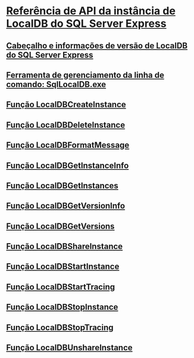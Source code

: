 # [Referência de API da instância de LocalDB do SQL Server Express](sql-server-express-localdb-reference-instance-apis.md)
## [Cabeçalho e informações de versão de LocalDB do SQL Server Express](sql-server-express-localdb-header-and-version-information.md)
## [Ferramenta de gerenciamento da linha de comando: SqlLocalDB.exe](command-line-management-tool-sqllocaldb-exe.md)
## [Função LocalDBCreateInstance](localdbcreateinstance-function.md)
## [Função LocalDBDeleteInstance](localdbdeleteinstance-function.md)
## [Função LocalDBFormatMessage](localdbformatmessage-function.md)
## [Função LocalDBGetInstanceInfo](localdbgetinstanceinfo-function.md)
## [Função LocalDBGetInstances](localdbgetinstances-function.md)
## [Função LocalDBGetVersionInfo](localdbgetversioninfo-function.md)
## [Função LocalDBGetVersions](localdbgetversions-function.md)
## [Função LocalDBShareInstance](localdbshareinstance-function.md)
## [Função LocalDBStartInstance](localdbstartinstance-function.md)
## [Função LocalDBStartTracing](localdbstarttracing-function.md)
## [Função LocalDBStopInstance](localdbstopinstance-function.md)
## [Função LocalDBStopTracing](localdbstoptracing-function.md)
## [Função LocalDBUnshareInstance](localdbunshareinstance-function.md)
